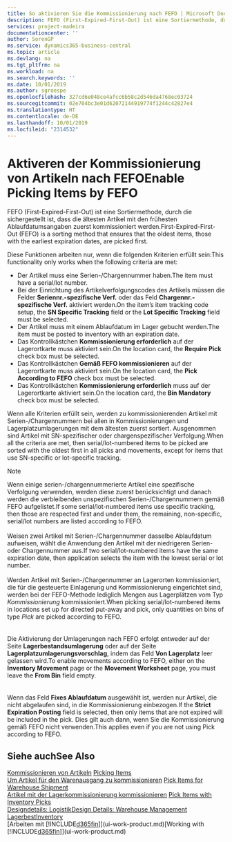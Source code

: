 ```yaml
---
title: So aktivieren Sie die Kommissionierung nach FEFO | Microsoft Docs
description: FEFO (First-Expired-First-Out) ist eine Sortiermethode, durch die sichergestellt ist, dass die ältesten Artikel mit den frühesten Ablaufdatumsangaben zuerst kommissioniert werden.
services: project-madeira
documentationcenter: ''
author: SorenGP
ms.service: dynamics365-business-central
ms.topic: article
ms.devlang: na
ms.tgt_pltfrm: na
ms.workload: na
ms.search.keywords: ''
ms.date: 10/01/2019
ms.author: sgroespe
ms.openlocfilehash: 327cd6e048ce4afcc6b58c2d546da4768ec03724
ms.sourcegitcommit: 02e704bc3e01d62072144919774f1244c42827e4
ms.translationtype: HT
ms.contentlocale: de-DE
ms.lasthandoff: 10/01/2019
ms.locfileid: "2314532"
---
```

# <a name="enable-picking-items-by-fefo"></a><span data-ttu-id="9b6bb-103">Aktiveren der Kommissionierung von Artikeln nach FEFO</span><span class="sxs-lookup"><span data-stu-id="9b6bb-103">Enable Picking Items by FEFO</span></span>
<span data-ttu-id="9b6bb-104">FEFO (First-Expired-First-Out) ist eine Sortiermethode, durch die sichergestellt ist, dass die ältesten Artikel mit den frühesten Ablaufdatumsangaben zuerst kommissioniert werden.</span><span class="sxs-lookup"><span data-stu-id="9b6bb-104">First-Expired-First-Out (FEFO) is a sorting method that ensures that the oldest items, those with the earliest expiration dates, are picked first.</span></span>  

 <span data-ttu-id="9b6bb-105">Diese Funktionen arbeiten nur, wenn die folgenden Kriterien erfüllt sein:</span><span class="sxs-lookup"><span data-stu-id="9b6bb-105">This functionality only works when the following criteria are met:</span></span>  

-   <span data-ttu-id="9b6bb-106">Der Artikel muss eine Serien-/Chargennummer haben.</span><span class="sxs-lookup"><span data-stu-id="9b6bb-106">The item must have a serial/lot number.</span></span>  
-   <span data-ttu-id="9b6bb-107">Bei der Einrichtung des Artikelverfolgungscodes des Artikels müssen die Felder **Seriennr.-spezifische Verf.** oder das Feld **Chargennr.-spezifische Verf.** aktiviert werden.</span><span class="sxs-lookup"><span data-stu-id="9b6bb-107">On the item’s item tracking code setup, the **SN Specific Tracking** field or the **Lot Specific Tracking** field must be selected.</span></span>  
-   <span data-ttu-id="9b6bb-108">Der Artikel muss mit einem Ablaufdatum im Lager gebucht werden.</span><span class="sxs-lookup"><span data-stu-id="9b6bb-108">The item must be posted to inventory with an expiration date.</span></span>  
-   <span data-ttu-id="9b6bb-109">Das Kontrollkästchen **Kommissionierung erforderlich** auf der Lagerortkarte muss aktiviert sein.</span><span class="sxs-lookup"><span data-stu-id="9b6bb-109">On the location card, the **Require Pick** check box must be selected.</span></span>  
-   <span data-ttu-id="9b6bb-110">Das Kontrollkästchen **Gemäß FEFO kommissionieren** auf der Lagerortkarte muss aktiviert sein.</span><span class="sxs-lookup"><span data-stu-id="9b6bb-110">On the location card, the **Pick According to FEFO** check box must be selected.</span></span>  
-   <span data-ttu-id="9b6bb-111">Das Kontrollkästchen **Kommissionierung erforderlich** muss auf der Lagerortkarte aktiviert sein.</span><span class="sxs-lookup"><span data-stu-id="9b6bb-111">On the location card, the **Bin Mandatory** check box must be selected.</span></span>  

 <span data-ttu-id="9b6bb-112">Wenn alle Kriterien erfüllt sein, werden zu kommissionierenden Artikel mit Serien-/Chargennummern bei allen in Kommissionierungen und Lagerplatzumlagerungen mit dem ältesten zuerst sortiert. Ausgenommen sind Artikel mit SN-spezifischer oder chargenspezifischer Verfolgung.</span><span class="sxs-lookup"><span data-stu-id="9b6bb-112">When all the criteria are met, then serial/lot-numbered items to be picked are sorted with the oldest first in all picks and movements, except for items that use SN-specific or lot-specific tracking.</span></span>  

> [!NOTE]  
> <span data-ttu-id="9b6bb-113">Wenn einige serien-/chargennummerierte Artikel eine spezifische Verfolgung verwenden, werden diese zuerst berücksichtigt und danach werden die verbleibenden unspezifischen Serien-/Chargennummern gemäß FEFO aufgelistet.</span><span class="sxs-lookup"><span data-stu-id="9b6bb-113">If some serial/lot-numbered items use specific tracking, then those are respected first and under them, the remaining, non-specific, serial/lot numbers are listed according to FEFO.</span></span>
<br /><br />
<span data-ttu-id="9b6bb-114">Weisen zwei Artikel mit Serien-/Chargennummer dasselbe Ablaufdatum aufweisen, wählt die Anwendung den Artikel mit der niedrigeren Serien- oder Chargennummer aus.</span><span class="sxs-lookup"><span data-stu-id="9b6bb-114">If two serial/lot-numbered items have the same expiration date, then application selects the item with the lowest serial or lot number.</span></span>
<br /><br />
<span data-ttu-id="9b6bb-115">Werden Artikel mit Serien-/Chargennummer an Lagerorten kommissioniert, die für die gesteuerte Einlagerung und Kommissionierung eingerichtet sind, werden bei der FEFO-Methode lediglich Mengen aus Lagerplätzen vom Typ *Kommissionierung* kommissioniert.</span><span class="sxs-lookup"><span data-stu-id="9b6bb-115">When picking serial/lot-numbered items in locations set up for directed put-away and pick, only quantities on bins of type *Pick* are picked according to FEFO.</span></span>  
<br /><br />
<span data-ttu-id="9b6bb-116">Die Aktivierung der Umlagerungen nach FEFO erfolgt entweder auf der Seite **Lagerbestandsumlagerung** oder auf der Seite **Lagerplatzumlagerungsvorschlag**, indem das Feld **Von Lagerplatz** leer gelassen wird.</span><span class="sxs-lookup"><span data-stu-id="9b6bb-116">To enable movements according to FEFO, either on the **Inventory Movement** page or the **Movement Worksheet** page, you must leave the **From Bin** field empty.</span></span>  
<br /><br />
<span data-ttu-id="9b6bb-117">Wenn das Feld **Fixes Ablaufdatum** ausgewählt ist, werden nur Artikel, die nicht abgelaufen sind, in die Kommissionierung einbezogen.</span><span class="sxs-lookup"><span data-stu-id="9b6bb-117">If the **Strict Expiration Posting** field is selected, then only items that are not expired will be included in the pick.</span></span> <span data-ttu-id="9b6bb-118">Dies gilt auch dann, wenn Sie die Kommissionierung gemäß FEFO nicht verwenden.</span><span class="sxs-lookup"><span data-stu-id="9b6bb-118">This applies even if you are not using Pick according to FEFO.</span></span>

## <a name="see-also"></a><span data-ttu-id="9b6bb-119">Siehe auch</span><span class="sxs-lookup"><span data-stu-id="9b6bb-119">See Also</span></span>  
<span data-ttu-id="9b6bb-120">[Kommissionieren von Artikeln](warehouse-pick-items.md) </span><span class="sxs-lookup"><span data-stu-id="9b6bb-120">[Picking Items](warehouse-pick-items.md) </span></span>  
<span data-ttu-id="9b6bb-121">[Um Artikel für den Warenausgang zu kommissionieren](warehouse-how-to-pick-items-for-warehouse-shipment.md) </span><span class="sxs-lookup"><span data-stu-id="9b6bb-121">[Pick Items for Warehouse Shipment](warehouse-how-to-pick-items-for-warehouse-shipment.md) </span></span>  
<span data-ttu-id="9b6bb-122">[Artikel mit der Lagerkommissionierung kommissionieren](warehouse-how-to-pick-items-with-inventory-picks.md) </span><span class="sxs-lookup"><span data-stu-id="9b6bb-122">[Pick Items with Inventory Picks](warehouse-how-to-pick-items-with-inventory-picks.md) </span></span>  
[<span data-ttu-id="9b6bb-123">Designdetails: Logistik</span><span class="sxs-lookup"><span data-stu-id="9b6bb-123">Design Details: Warehouse Management</span></span>](design-details-warehouse-management.md)  
[<span data-ttu-id="9b6bb-124">Lagerbest</span><span class="sxs-lookup"><span data-stu-id="9b6bb-124">Inventory</span></span>](inventory-manage-inventory.md)  
<span data-ttu-id="9b6bb-125">[Arbeiten mit [!INCLUDE[d365fin](includes/d365fin_md.md)]](ui-work-product.md)</span><span class="sxs-lookup"><span data-stu-id="9b6bb-125">[Working with [!INCLUDE[d365fin](includes/d365fin_md.md)]](ui-work-product.md)</span></span>
